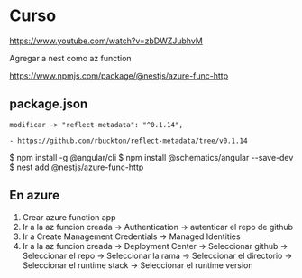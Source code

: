 # Curso

https://www.youtube.com/watch?v=zbDWZJubhvM


Agregar a nest como az function

  https://www.npmjs.com/package/@nestjs/azure-func-http

  
  ## package.json 
  
    modificar -> "reflect-metadata": "^0.1.14",

    - https://github.com/rbuckton/reflect-metadata/tree/v0.1.14


  $ npm install -g @angular/cli
  $ npm install @schematics/angular --save-dev
  $ nest add @nestjs/azure-func-http



## En azure

1. Crear azure function app
2. Ir a la az funcion creada -> Authentication -> autenticar el repo de github 
3. Ir a Create Management Credentials -> Managed Identities
4. Ir a la az funcion creada -> Deployment Center -> Seleccionar github -> Seleccionar el repo -> Seleccionar la rama -> Seleccionar el directorio -> Seleccionar el runtime stack -> Seleccionar el runtime version